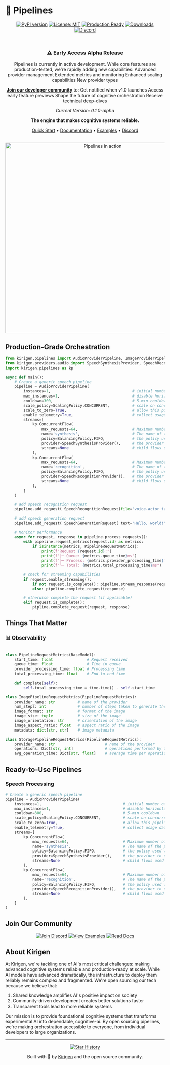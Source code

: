 # 🚀 Pipelines

<div align="center">

[![PyPI version](https://badge.fury.io/py/kirigen-pipelines.svg)](https://badge.fury.io/py/kirigen-pipelines)
[![License: MIT](https://img.shields.io/badge/License-MIT-yellow.svg)](https://opensource.org/licenses/MIT)
[![Production Ready](https://img.shields.io/badge/Production-Ready-success.svg)](https://kirigen.co)
[![Downloads](https://img.shields.io/pypi/dm/kirigen-pipelines)](https://pypi.org/project/kirigen-pipelines)
[![Discord](https://img.shields.io/discord/1234567890?label=Join%20Community&color=5865F2)](https://discord.gg/kirigen)

<br/>

### ⚠️ Early Access Alpha Release
Pipelines is currently in active development. While core features are production-tested, we're rapidly adding new capabilities:
Advanced provider management
Extended metrics and monitoring
Enhanced scaling capabilities
New provider types

**[Join our developer community](https://kirigen.co/newsletter)** to:
Get notified when v1.0 launches
Access early feature previews
Shape the future of cognitive orchestration
Receive technical deep-dives

*Current Version: 0.1.0-alpha*

**The engine that makes cognitive systems reliable.**

[Quick Start](https://docs.kirigen.co/quick-start) •
[Documentation](https://docs.kirigen.co) •
[Examples](https://github.com/kirigen/pipelines/examples) •
[Discord](https://discord.gg/kirigen)

<br/>

<img src="https://kirigen.co/pipeline-demo.gif" alt="Pipelines in action" width="600px" />

</div>

## Production-Grade Orchestration

```python
from kirigen.pipelines import AudioProviderPipeline, ImageProviderPipeline, PipelineRequestMetrics
from kirigen.providers.audio import SpeechSynthesisProvider, SpeechRecognitionProvider
import kirigen.pipelines as kp

async def main():
    # Create a generic speech pipeline
    pipeline = AudioProviderPipeline(    
        instances=1,                                    # initial number of instances
        max_instances=1,                                # disable horizontal scaling
        cooldown=300,                                   # 5-min cooldown 
        scale_policy=ScalingPolicy.CONCURRENT,          # scale on concurrency 
        scale_to_zero=True,                             # allow this pipeline to reduce resources when not in use
        enable_telemetry=True,                          # collect usage data and metrics to help improve your services
        streams=[
            kp.ConcurrentFlow(
                max_requests=64,                        # Maximum number of requests stored in the processing queue
                name='synthesis',                       # The name of the provider stream
                policy=BalancingPolicy.FIFO,            # the policy used when processing requests
                provider=SpeechSynthesisProvider(),     # the provider to use
                streams=None                            # child flows used during the request processing
            ),
            kp.ConcurrentFlow(
                max_requests=64,                        # Maximum number of requests stored in the processing queue
                name='recognition',                     # The name of the provider stream
                policy=BalancingPolicy.FIFO,            # the policy used when processing requests
                provider=SpeechRecognitionProvider(),   # the provider to use
                streams=None                            # child flows used during the request processing
            ),
        ]
    )

    # add speech recognition request
    pipeline.add_request( SpeechRecognitionRequest(file="voice-actor_take_001.wav") )

    # add speech generation request
    pipeline.add_request( SpeechGenerationRequest( text="Hello, world!", voice="default" ) )

    # Monitor performance
    async for request, response in pipeline.process_requests():
        with pipeline.request_metrics(request.id) as metrics:
            if isinstance(metrics, PipelineRequestMetrics):
                print(f"Request {request.id}:")
                print(f"├─ Queue: {metrics.queue_time}ms")
                print(f"├─ Process: {metrics.provider_processing_time}ms")
                print(f"└─ Total: {metrics.total_processing_time}ms")

        # check for streaming capabilities
        if request.enable_streaming():
            if not request.is_complete(): pipeline.stream_response(request, response)
            else: pipeline.complete_request(response)

        # otherwise complete the request (if applicable)
        elif request.is_complete(): 
            pipline.complete_request(request, response)
```

## Things That Matter

### 📊 Observability
```python

class PipelineRequestMetrics(BaseModel):
    start_time: float               # Request received
    queue_time: float               # Time in queue
    provider_processing_time: float # Processing time
    total_processing_time: float    # End-to-end time
    
    def complete(self):
        self.total_processing_time = time.time() - self.start_time

class ImagePipelineRequestMetrics(PipelineRequestMetrics):
    provider_name: str          # name of the provider
    num_steps: int              # number of steps taken to generate the image
    image_format: str           # format of the image
    image_size: tuple           # size of the image
    image_orientation: str      # orientation of the image
    image_aspect_ratio: float   # aspect ratio of the image
    metadata: dict[str, str]    # image metadata

class StoragePipelineRequestMetrics(PipelineRequestMetrics):    
    provider_name: str                      # name of the provider    
    operations: Dict[str, int]              # operations performed by the provider
    avg_operation_time: Dict[str, float]    # average time per operation
```

## Ready-to-Use Pipelines

### Speech Processing
```python
# Create a generic speech pipeline
pipeline = AudioProviderPipeline(    
    instances=1,                                    # initial number of instances
    max_instances=1,                                # disable horizontal scaling
    cooldown=300,                                   # 5-min cooldown 
    scale_policy=ScalingPolicy.CONCURRENT,          # scale on concurrency 
    scale_to_zero=True,                             # allow this pipeline to reduce resources when not in use
    enable_telemetry=True,                          # collect usage data and metrics to help improve your services
    streams=[
        kp.ConcurrentFlow(
            max_requests=64,                        # Maximum number of requests stored in the processing queue
            name='synthesis',                       # The name of the provider stream
            policy=BalancingPolicy.FIFO,            # the policy used when processing requests
            provider=SpeechSynthesisProvider(),     # the provider to use
            streams=None                            # child flows used during the request processing
        ),
        kp.ConcurrentFlow(
            max_requests=64,                        # Maximum number of requests stored in the processing queue
            name='recognition',                     # The name of the provider stream
            policy=BalancingPolicy.FIFO,            # the policy used when processing requests
            provider=SpeechRecognitionProvider(),   # the provider to use
            streams=None                            # child flows used during the request processing
        ),
    ]
)
```

## Join Our Community

<div align="center">

[![Join Discord](https://img.shields.io/badge/Join-Discord-5865F2?style=for-the-badge&logo=discord&logoColor=white)](https://discord.gg/kirigen)
[![View Examples](https://img.shields.io/badge/View-Examples-FF4B4B?style=for-the-badge&logo=github&logoColor=white)](https://github.com/kirigen-ai/pipelines/examples)
[![Read Docs](https://img.shields.io/badge/Read-Docs-0076D6?style=for-the-badge&logo=readthedocs&logoColor=white)](https://kirigen.co/docs/en-us/getting-started)

</div>

## About Kirigen

At Kirigen, we're tackling one of AI's most critical challenges: making advanced cognitive systems reliable and production-ready at scale. While AI models have advanced dramatically, the infrastructure to deploy them reliably remains complex and fragmented. We're open sourcing our tech because we believe that: 

1. Shared knowledge amplifies AI's positive impact on society
2. Community-driven development creates better solutions faster
3. Transparent tools lead to more reliable systems

Our mission is to provide foundational cognitive systems that transforms experimental AI into dependable, cognitive-ai. By open sourcing pipelines, we're making orchestration accessible to everyone, from individual developers to large organizations.

<div align="center">

---

[![Star History](https://img.shields.io/github/stars/kirigen-ai/pipelines?style=social)](https://github.com/kirigen-ai/pipelines/stargazers)

Built with 💜 by [Kirigen](https://kirigen.co) and the open source community.

</div>
